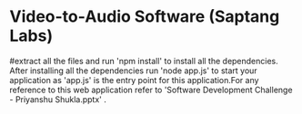 # Video-to-Audio Software (Saptang Labs)


#extract all the files and run 'npm install' to install all the dependencies. After installing all the dependencies run 'node app.js' to start your application as 'app.js' is the entry point for this application.For any reference to this web application refer to 'Software Development Challenge - Priyanshu Shukla.pptx' .
